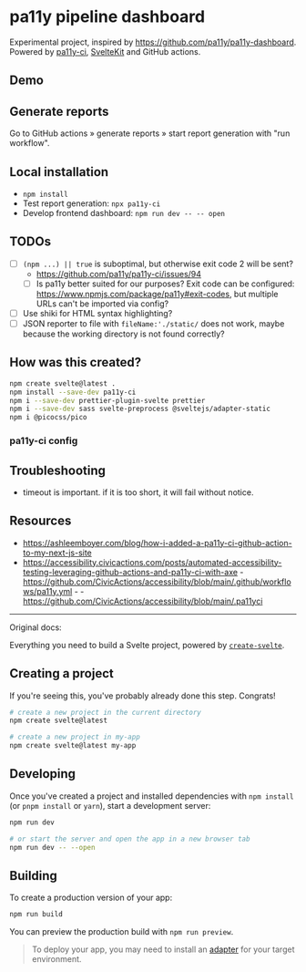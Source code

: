 # pa11y pipeline dashboard

Experimental project, inspired by https://github.com/pa11y/pa11y-dashboard. Powered by [pa11y-ci](https://github.com/pa11y/pa11y-ci), [SvelteKit](https://kit.svelte.dev/) and GitHub actions.

## Demo

## Generate reports

Go to GitHub actions &raquo; generate reports &raquo; start report generation with "run workflow".

## Local installation

- `npm install`
- Test report generation: `npx pa11y-ci`
- Develop frontend dashboard: `npm run dev -- -- open`

## TODOs

- [ ] `(npm ...) || true` is suboptimal, but otherwise exit code 2 will be sent?
  - https://github.com/pa11y/pa11y-ci/issues/94
  - [ ] Is pa11y better suited for our purposes? Exit code can be configured: https://www.npmjs.com/package/pa11y#exit-codes, but multiple URLs can't be imported via config?
- [ ] Use shiki for HTML syntax highlighting?
- [ ] JSON reporter to file with `fileName:'./static/` does not work, maybe because the working directory is not found correctly?

## How was this created?

```bash
npm create svelte@latest .
npm install --save-dev pa11y-ci
npm i --save-dev prettier-plugin-svelte prettier
npm i --save-dev sass svelte-preprocess @sveltejs/adapter-static
npm i @picocss/pico
```

### pa11y-ci config

## Troubleshooting

- timeout is important. if it is too short, it will fail without notice.

## Resources

- https://ashleemboyer.com/blog/how-i-added-a-pa11y-ci-github-action-to-my-next-js-site
- https://accessibility.civicactions.com/posts/automated-accessibility-testing-leveraging-github-actions-and-pa11y-ci-with-axe - https://github.com/CivicActions/accessibility/blob/main/.github/workflows/pa11y.yml - - https://github.com/CivicActions/accessibility/blob/main/.pa11yci
<hr>

Original docs:

Everything you need to build a Svelte project, powered by [`create-svelte`](https://github.com/sveltejs/kit/tree/master/packages/create-svelte).

## Creating a project

If you're seeing this, you've probably already done this step. Congrats!

```bash
# create a new project in the current directory
npm create svelte@latest

# create a new project in my-app
npm create svelte@latest my-app
```

## Developing

Once you've created a project and installed dependencies with `npm install` (or `pnpm install` or `yarn`), start a development server:

```bash
npm run dev

# or start the server and open the app in a new browser tab
npm run dev -- --open
```

## Building

To create a production version of your app:

```bash
npm run build
```

You can preview the production build with `npm run preview`.

> To deploy your app, you may need to install an [adapter](https://kit.svelte.dev/docs/adapters) for your target environment.
